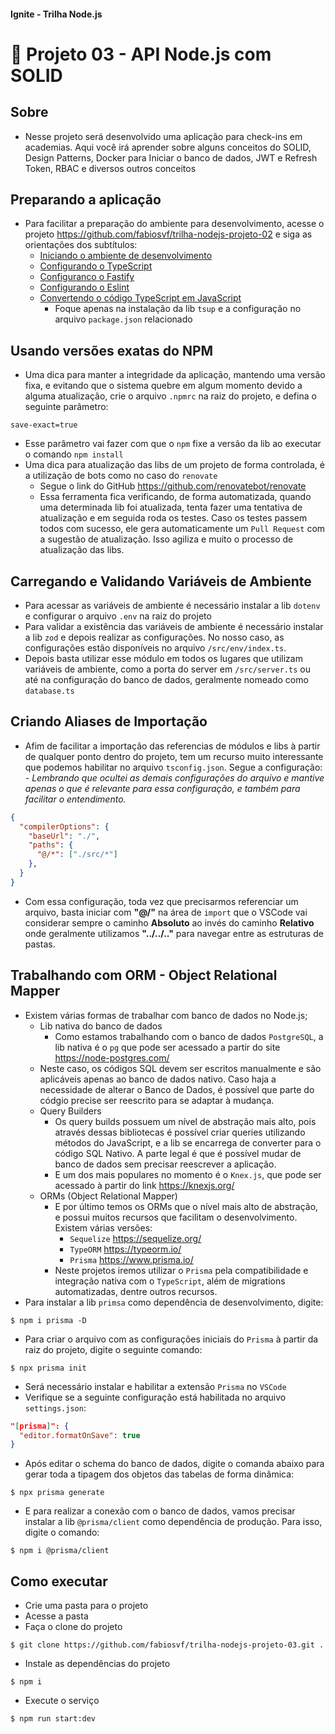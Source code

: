 #### Ignite - Trilha Node.js
# 🚀 Projeto 03 - API Node.js com SOLID

## Sobre
- Nesse projeto será desenvolvido uma aplicação para check-ins em academias. Aqui você irá aprender sobre alguns conceitos do SOLID, Design Patterns, Docker para Iniciar o banco de dados, JWT e Refresh Token, RBAC e diversos outros conceitos

## Preparando a aplicação
- Para facilitar a preparação do ambiente para desenvolvimento, acesse o projeto https://github.com/fabiosvf/trilha-nodejs-projeto-02 e siga as orientações dos subtítulos:
  - [Iniciando o ambiente de desenvolvimento](https://github.com/fabiosvf/trilha-nodejs-projeto-02#iniciando-o-ambiente-de-desenvolvimento)
  - [Configurando o TypeScript](https://github.com/fabiosvf/trilha-nodejs-projeto-02#configurando-o-typescript)
  - [Configuranco o Fastify](https://github.com/fabiosvf/trilha-nodejs-projeto-02#configurando-o-fastify)
  - [Configurando o Eslint](https://github.com/fabiosvf/trilha-nodejs-projeto-02#configurando-o-eslint)
  - [Convertendo o código TypeScript em JavaScript](https://github.com/fabiosvf/trilha-nodejs-projeto-02#convertendo-o-c%C3%B3digo-typescript-em-javascript)
    - Foque apenas na instalação da lib `tsup` e a configuração no arquivo `package.json` relacionado

## Usando versões exatas do NPM
- Uma dica para manter a integridade da aplicação, mantendo uma versão fixa, e evitando que o sistema quebre em algum momento devido a alguma atualização, crie o arquivo `.npmrc` na raiz do projeto, e defina o seguinte parâmetro:
```
save-exact=true
```
- Esse parâmetro vai fazer com que o `npm` fixe a versão da lib ao executar o comando `npm install`
- Uma dica para atualização das libs de um projeto de forma controlada, é a utilização de bots como no caso do `renovate`
  - Segue o link do GitHub https://github.com/renovatebot/renovate
  - Essa ferramenta fica verificando, de forma automatizada, quando uma determinada lib foi atualizada, tenta fazer uma tentativa de atualização e em seguida roda os testes. Caso os testes passem todos com sucesso, ele gera automaticamente um `Pull Request` com a sugestão de atualização. Isso agiliza e muito o processo de atualização das libs.

## Carregando e Validando Variáveis de Ambiente
- Para acessar as variáveis de ambiente é necessário instalar a lib `dotenv` e configurar o arquivo `.env` na raiz do projeto
- Para validar a existência das variáveis de ambiente é necessário instalar a lib `zod` e depois realizar as configurações. No nosso caso, as configurações estão disponíveis no arquivo `/src/env/index.ts`.
- Depois basta utilizar esse módulo em todos os lugares que utilizam variáveis de ambiente, como a porta do server em `/src/server.ts` ou até na configuração do banco de dados, geralmente nomeado como `database.ts`

## Criando Aliases de Importação
- Afim de facilitar a importação das referencias de módulos e libs à partir de qualquer ponto dentro do projeto, tem um recurso muito interessante que podemos habilitar no arquivo `tsconfig.json`. Segue a configuração:
  _- Lembrando que ocultei as demais configurações do arquivo e mantive apenas o que é relevante para essa configuração, e também para facilitar o entendimento._
```json
{
  "compilerOptions": {
    "baseUrl": "./",
    "paths": {
      "@/*": ["./src/*"]
    },
  }
}
```
- Com essa configuração, toda vez que precisarmos referenciar um arquivo, basta iniciar com __"@/"__ na área de `import` que o VSCode vai considerar sempre o caminho __Absoluto__ ao invés do caminho __Relativo__ onde geralmente utilizamos __"../../.."__ para navegar entre as estruturas de pastas.

## Trabalhando com ORM - Object Relational Mapper
- Existem várias formas de trabalhar com banco de dados no Node.js;
  - Lib nativa do banco de dados
    - Como estamos trabalhando com o banco de dados `PostgreSQL`, a lib nativa é o `pg` que pode ser acessado a partir do site https://node-postgres.com/
  - Neste caso, os códigos SQL devem ser escritos manualmente e são aplicáveis apenas ao banco de dados nativo. Caso haja a necessidade de alterar o Banco de Dados, é possível que parte do códgio precise ser reescrito para se adaptar à mudança.
  - Query Builders
    - Os query builds possuem um nível de abstração mais alto, pois através dessas bibliotecas é possível criar queries utilizando métodos do JavaScript, e a lib se encarrega de converter para o código SQL Nativo. A parte legal é que é possível mudar de banco de dados sem precisar reescrever a aplicação.
    - E um dos mais populares no momento é o `Knex.js`, que pode ser acessado à partir do link https://knexjs.org/
  - ORMs (Object Relational Mapper)
    - E por último temos os ORMs que o nível mais alto de abstração, e possui muitos recursos que facilitam o desenvolvimento. Existem várias versões:
      - `Sequelize` https://sequelize.org/
      - `TypeORM` https://typeorm.io/
      - `Prisma` https://www.prisma.io/
    - Neste projetos iremos utilizar o `Prisma` pela compatibilidade e integração nativa com o `TypeScript`, além de migrations automatizadas, dentre outros recursos.
- Para instalar a lib `primsa` como dependência de desenvolvimento, digite:
```
$ npm i prisma -D
```
- Para criar o arquivo com as configurações iniciais do `Prisma` à partir da raiz do projeto, digite o seguinte comando:
```
$ npx prisma init
```
- Será necessário instalar e habilitar a extensão `Prisma` no `VSCode`
- Verifique se a seguinte configuração está habilitada no arquivo `settings.json`:
```json
"[prisma]": {
  "editor.formatOnSave": true
}
```
- Após editar o schema do banco de dados, digite o comanda abaixo para gerar toda a tipagem dos objetos das tabelas de forma dinâmica:
```
$ npx prisma generate
```
- E para realizar a conexão com o banco de dados, vamos precisar instalar a lib `@prisma/client` como dependência de produção. Para isso, digite o comando:
```
$ npm i @prisma/client
```

## Como executar
- Crie uma pasta para o projeto
- Acesse a pasta
- Faça o clone do projeto
```
$ git clone https://github.com/fabiosvf/trilha-nodejs-projeto-03.git .
```
- Instale as dependências do projeto
```
$ npm i
```
- Execute o serviço
```
$ npm run start:dev
```